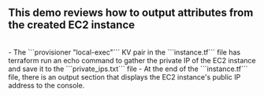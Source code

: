 <h2>This demo reviews how to output attributes from the created EC2 instance</h2>
<br>
- The ```provisioner "local-exec"``` KV pair in the ```instance.tf``` file has terraform run an echo command to gather the private IP of the EC2 instance and save it to the ```private_ips.txt``` file
- At the end of the ```instance.tf``` file, there is an output section that displays the EC2 instance's public IP address to the console.
